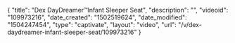 {
    "title": "Dex DayDreamer&trade;Infant Sleeper Seat",
    "description": "",
    "videoid": "109973216",
    "date_created": "1502519624",
    "date_modified": "1504247454",
    "type": "captivate",
    "layout": "video",
    "url": "\/v\/dex-daydreamer-infant-sleeper-seat\/109973216"
}